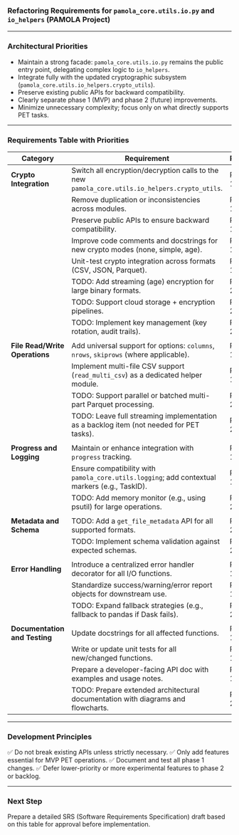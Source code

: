 ### Refactoring Requirements for `pamola_core.utils.io.py` and `io_helpers` (PAMOLA Project)

---

### Architectural Priorities

- Maintain a strong facade: `pamola_core.utils.io.py` remains the public entry point, delegating complex logic to `io_helpers`.
- Integrate fully with the updated cryptographic subsystem (`pamola_core.utils.io_helpers.crypto_utils`).
- Preserve existing public APIs for backward compatibility.
- Clearly separate phase 1 (MVP) and phase 2 (future) improvements.
- Minimize unnecessary complexity; focus only on what directly supports PET tasks.

---

### Requirements Table with Priorities

| Category                          | Requirement                                                                                           | Priority    |
|-----------------------------------|------------------------------------------------------------------------------------------------------|-------------|
| **Crypto Integration**            | Switch all encryption/decryption calls to the new `pamola_core.utils.io_helpers.crypto_utils`.               | Phase 1 ✅  |
|                                   | Remove duplication or inconsistencies across modules.                                                | Phase 1 ✅  |
|                                   | Preserve public APIs to ensure backward compatibility.                                               | Phase 1 ✅  |
|                                   | Improve code comments and docstrings for new crypto modes (none, simple, age).                       | Phase 1 ✅  |
|                                   | Unit-test crypto integration across formats (CSV, JSON, Parquet).                                    | Phase 1 ✅  |
|                                   | TODO: Add streaming (age) encryption for large binary formats.                                       | Phase 2 ⚠️ |
|                                   | TODO: Support cloud storage + encryption pipelines.                                                  | Phase 2 ⚠️ |
|                                   | TODO: Implement key management (key rotation, audit trails).                                         | Phase 2 ⚠️ |
|                                   |                                                                                                      |             |
| **File Read/Write Operations**    | Add universal support for options: `columns`, `nrows`, `skiprows` (where applicable).                | Phase 1 ✅  |
|                                   | Implement multi-file CSV support (`read_multi_csv`) as a dedicated helper module.                    | Phase 1 ✅  |
|                                   | TODO: Support parallel or batched multi-part Parquet processing.                                     | Phase 2 ⚠️ |
|                                   | TODO: Leave full streaming implementation as a backlog item (not needed for PET tasks).              | Phase 2 ⚠️ |
|                                   |                                                                                                      |             |
| **Progress and Logging**          | Maintain or enhance integration with `progress` tracking.                                             | Phase 1 ✅  |
|                                   | Ensure compatibility with `pamola_core.utils.logging`; add contextual markers (e.g., TaskID).               | Phase 1 ✅  |
|                                   | TODO: Add memory monitor (e.g., using psutil) for large operations.                                 | Phase 2 ⚠️ |
|                                   |                                                                                                      |             |
| **Metadata and Schema**           | TODO: Add a `get_file_metadata` API for all supported formats.                                       | Phase 2 ⚠️ |
|                                   | TODO: Implement schema validation against expected schemas.                                          | Phase 2 ⚠️ |
|                                   |                                                                                                      |             |
| **Error Handling**                | Introduce a centralized error handler decorator for all I/O functions.                               | Phase 1 ✅  |
|                                   | Standardize success/warning/error report objects for downstream use.                                 | Phase 1 ✅  |
|                                   | TODO: Expand fallback strategies (e.g., fallback to pandas if Dask fails).                          | Phase 2 ⚠️ |
|                                   |                                                                                                      |             |
| **Documentation and Testing**     | Update docstrings for all affected functions.                                                       | Phase 1 ✅  |
|                                   | Write or update unit tests for all new/changed functions.                                           | Phase 1 ✅  |
|                                   | Prepare a developer-facing API doc with examples and usage notes.                                   | Phase 1 ✅  |
|                                   | TODO: Prepare extended architectural documentation with diagrams and flowcharts.                    | Phase 2 ⚠️ |

---

### Development Principles

✅ Do not break existing APIs unless strictly necessary.
✅ Only add features essential for MVP PET operations.
✅ Document and test all phase 1 changes.
✅ Defer lower-priority or more experimental features to phase 2 or backlog.

---

### Next Step

Prepare a detailed SRS (Software Requirements Specification) draft based on this table for approval before implementation.

